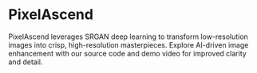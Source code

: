 # PixelAscend
PixelAscend leverages SRGAN deep learning to transform low-resolution images into crisp, high-resolution masterpieces. Explore AI-driven image enhancement with our source code and demo video for improved clarity and detail.
